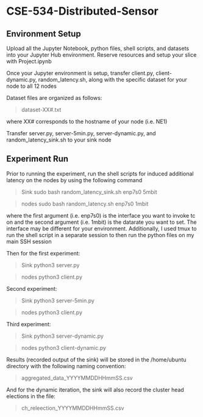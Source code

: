 # CSE-534-Distributed-Sensor

## Environment Setup
<p> Upload all the Jupyter Notebook, python files, shell scripts, and datasets into your Jupyter Hub environment. Reserve resources and setup your slice with Project.ipynb </p>

<p> Once your Jupyter environment is setup, transfer client.py, client-dynamic.py, random_latency.sh, along with the specific dataset for your node to all 12 nodes </p>

<p> Dataset files are organized as follows: </p>

> dataset-XX#.txt

<p> where XX# corresponds to the hostname of your node (i.e. NE1) </p>

<p> Transfer server.py, server-5min.py, server-dynamic.py, and random_latency_sink.sh to your sink node </p>

## Experiment Run

<p> Prior to running the experiment, run the shell scripts for induced additional latency on the nodes by using the following command </p>

> Sink
> sudo bash random_latency_sink.sh enp7s0 5mbit

> nodes
> sudo bash random_latency.sh enp7s0 1mbit

<p> where the first argument (i.e. enp7s0) is the interface you want to invoke tc on and the second argument (i.e. 1mbit) is the datarate you want to set. The interface may be different for your environment. Additionally, I used tmux to run the shell script in a separate session to then run the python files on my main SSH session </p>

<p> Then for the first experiment: </p>

> Sink
> python3 server.py

> nodes
> python3 client.py

<p> Second experiment: </p>

> Sink
> python3 server-5min.py

> nodes
> python3 client.py

<p> Third experiment: </p>

> Sink
> python3 server-dynamic.py

> nodes
> python3 client-dynamic.py

<p> Results (recorded output of the sink) will be stored in the /home/ubuntu directory with the following naming convention: </p>

> aggregated_data_YYYYMMDDHHmmSS.csv

<p> And for the dynamic iteration, the sink will also record the cluster head elections in the file: </p>

> ch_releection_YYYYMMDDHHmmSS.csv
